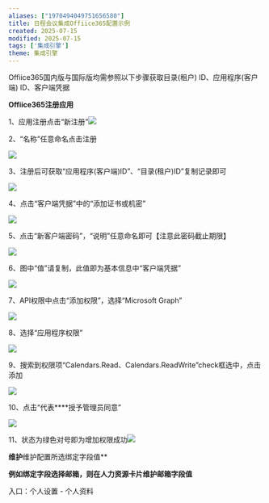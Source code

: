 ```yaml
---
aliases: ["1970494049751656580"]
title: 日程会议集成Offiice365配置示例
created: 2025-07-15
modified: 2025-07-15
tags: ['集成引擎']
theme: 集成引擎
---
```


Offiice365国内版与国际版均需参照以下步骤获取目录(租户) ID、应用程序(客户端) ID、客户端凭据

**Offiice365注册应用**

1、应用注册点击“新注册”![](https://myhelpdoc.oss-cn-heyuan.aliyuncs.com/mdimages/10dcf9f79dce40296fef503065a53e55.jpg)

2、“名称”任意命名点击注册

![](https://myhelpdoc.oss-cn-heyuan.aliyuncs.com/mdimages/da9abd4241160f7fd49aeef19fbc81af.jpg)

3、注册后可获取“应用程序(客户端)ID”、“目录(租户)ID”复制记录即可

![](https://myhelpdoc.oss-cn-heyuan.aliyuncs.com/mdimages/4093ea16ad1f53fd74676a94a3e80d23.jpg)

4、点击“客户端凭据”中的“添加证书或机密”

![](https://myhelpdoc.oss-cn-heyuan.aliyuncs.com/mdimages/26d665a14bbd5cf5d775d0eef58a93a1.jpg)

5、点击“新客户端密码”，“说明”任意命名即可【注意此密码截止期限】

![](https://myhelpdoc.oss-cn-heyuan.aliyuncs.com/mdimages/2864471464fbfa6710dfc9b9952044fc.jpg)

6、图中“值”请复制，此值即为基本信息中“客户端凭据”

![](https://myhelpdoc.oss-cn-heyuan.aliyuncs.com/mdimages/c4637607aecdbac736e2bb7859e9bc03.jpg)

7、API权限中点击“添加权限”，选择“Microsoft Graph”

![](https://myhelpdoc.oss-cn-heyuan.aliyuncs.com/mdimages/8f7136da1c1a0dbba395d3ff1615f154.jpg)

8、选择“应用程序权限”

![](https://myhelpdoc.oss-cn-heyuan.aliyuncs.com/mdimages/a85ae3fadaf50734f7a3f91a1348ac8e.jpg)

9、搜索到权限项“Calendars.Read、Calendars.ReadWrite”check框选中，点击添加

![](https://myhelpdoc.oss-cn-heyuan.aliyuncs.com/mdimages/436a51caaaa726365221884c828b4dad.jpg)

10、点击“代表\*\*\*\*授予管理员同意”

![](https://myhelpdoc.oss-cn-heyuan.aliyuncs.com/mdimages/b4ac12dd12d6674afc74e2aa143b387a.jpg)

11、状态为绿色对号即为增加权限成功![](https://myhelpdoc.oss-cn-heyuan.aliyuncs.com/mdimages/ea38408cbede84f748a037996edc26cc.jpg)

**维护**维护配置所选绑定字段值**

**例如绑定字段选择邮箱，则在人力资源卡片维护邮箱字段值**

入口：个人设置 - 个人资料

